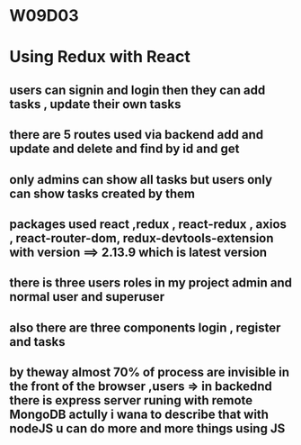 # W09D03 
# Using Redux with  React
## users can signin and login then they can add tasks , update their own tasks
## there are 5 routes used via backend add and update and delete and find by id and get
## only admins can show all tasks but users only can show tasks created by them
## packages used react ,redux , react-redux , axios , react-router-dom, redux-devtools-extension with version ==> 2.13.9 which is latest version
## there is three users roles in my project admin and normal user and superuser
## also there are three components login , register and tasks
## by theway almost 70% of process are invisible in the front of the browser ,users => in backednd there is express server runing with remote MongoDB actully i wana to describe that with nodeJS u can do more and more things using JS 